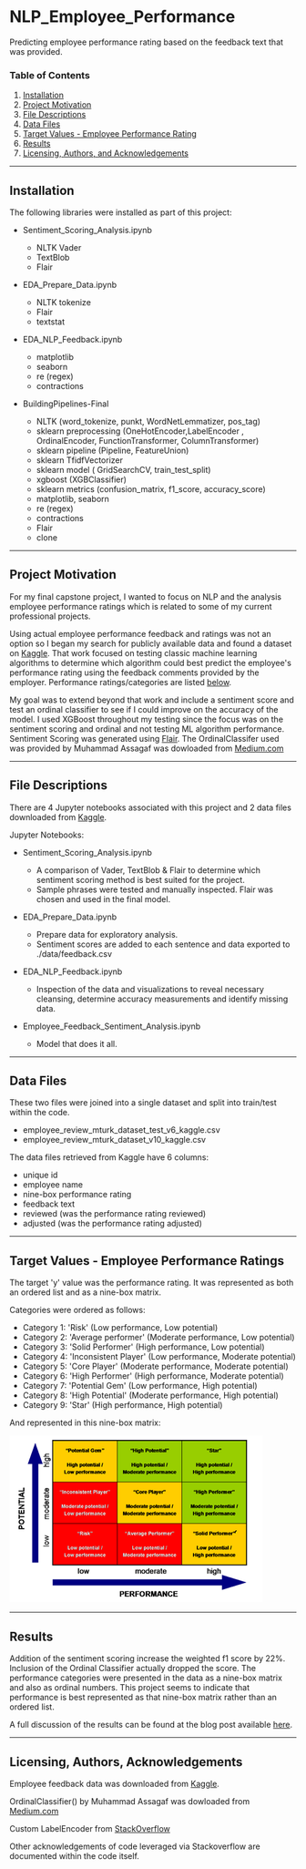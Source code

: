 # NLP_Employee_Performance
Predicting employee performance rating based on the feedback text that was provided.  

### Table of Contents

1. [Installation](#installation)
2. [Project Motivation](#motivation)
3. [File Descriptions](#files)
4. [Data Files](#data)
5. [Target Values - Employee Performance Rating](#categories)
6. [Results](#results)
7. [Licensing, Authors, and Acknowledgements](#licensing)

---

## Installation <a name="installation"></a>

The following libraries were installed as part of this project:
 - Sentiment_Scoring_Analysis.ipynb
   - NLTK Vader
   - TextBlob
   - Flair
 
- EDA_Prepare_Data.ipynb
  - NLTK tokenize 
  - Flair
  - textstat


- EDA_NLP_Feedback.ipynb
  -  matplotlib
  -  seaborn
  -  re (regex)
  -  contractions
  
  
  
- BuildingPipelines-Final
  -  NLTK (word_tokenize, punkt, WordNetLemmatizer, pos_tag)
  -  sklearn preprocessing (OneHotEncoder,LabelEncoder , OrdinalEncoder, FunctionTransformer, ColumnTransformer)
  -  sklearn pipeline (Pipeline, FeatureUnion)
  -  sklearn TfidfVectorizer
  -  sklearn model ( GridSearchCV, train_test_split)
  -  xgboost (XGBClassifier)
  -  sklearn metrics (confusion_matrix, f1_score, accuracy_score)
  -  matplotlib, seaborn
  -  re (regex)
  -  contractions
  -  Flair
  -  clone 

---
## Project Motivation<a name="motivation"></a>

For my final capstone project, I wanted to focus on NLP and the analysis employee performance ratings which is related to some of my current professional projects. 

Using actual employee performance feedback and ratings was not an option so I began my search for publicly available data and found a dataset on [Kaggle](https://www.kaggle.com/datasets/fiodarryzhykau/employee-review). That work focused on testing classic machine learning algorithms to determine which algorithm could best predict the employee's performance rating using the feedback comments provided by the employer.  Performance ratings/categories are listed [below](#categories).

My goal was to extend beyond that work and include a sentiment score and test an ordinal classifier to see if I could improve on the accuracy of the model. I used XGBoost throughout my testing since the focus was on the sentiment scoring and ordinal and not testing ML algorithm performance. Sentiment Scoring was generated using [Flair](https://www.analyticsvidhya.com/blog/2019/02/flair-nlp-library-python/). The OrdinalClassifer used was provided by Muhammad Assagaf was dowloaded from [Medium.com](https://medium.com/towards-data-science/simple-trick-to-train-an-ordinal-regression-with-any-classifier-6911183d2a3c)

---
## File Descriptions <a name="files"></a>

There are 4 Jupyter notebooks associated with this project and 2 data files downloaded from [Kaggle](https://www.kaggle.com/datasets/fiodarryzhykau/employee-review).  

Jupyter Notebooks:
- Sentiment_Scoring_Analysis.ipynb
  -  A comparison of Vader, TextBlob & Flair to determine which sentiment scoring method is best suited for the project. 
  -  Sample phrases were tested and manually inspected. Flair was chosen and used in the final model.
  
- EDA_Prepare_Data.ipynb
  - Prepare data for exploratory analysis. 
  - Sentiment scores are added to each sentence and data exported to ./data/feedback.csv
    
- EDA_NLP_Feedback.ipynb
  - Inspection of the data and visualizations to reveal necessary cleansing, determine accuracy measurements and identify missing data.

- Employee_Feedback_Sentiment_Analysis.ipynb
  - Model that does it all.  
---
## Data Files <a name="data"></a>
These two files were joined into a single dataset and split into train/test within the code. 
- employee_review_mturk_dataset_test_v6_kaggle.csv
- employee_review_mturk_dataset_v10_kaggle.csv

The data files retrieved from Kaggle have 6 columns:
 - unique id
 - employee name
 - nine-box performance rating
 - feedback text
 - reviewed (was the performance rating reviewed)
 - adjusted (was the performance rating adjusted)
 
 
---
## Target Values - Employee Performance Ratings <a name="categories"></a>

The target 'y' value was the performance rating. It was represented as both an ordered list and as a nine-box matrix. 

Categories were ordered as follows: 
- Category 1: 'Risk' (Low performance, Low potential)
- Category 2: 'Average performer' (Moderate performance, Low potential)
- Category 3: 'Solid Performer' (High performance, Low potential)
- Category 4: 'Inconsistent Player' (Low performance, Moderate potential)
- Category 5: 'Core Player' (Moderate performance, Moderate potential)
- Category 6: 'High Performer' (High performance, Moderate potential)
- Category 7: 'Potential Gem' (Low performance, High potential)
- Category 8: 'High Potential' (Moderate performance, High potential)
- Category 9: 'Star' (High performance, High potential)


And represented in this nine-box matrix:

![NineBoxMatrix](images/ninebox_matrix.png)




---
## Results<a name="results"></a>

Addition of the sentiment scoring increase the weighted f1 score by 22%. Inclusion of the Ordinal Classifier actually dropped the score. The performance categories were presented in the data as a nine-box matrix and also as ordinal numbers. This project seems to indicate that performance is best represented as that nine-box matrix rather than an ordered list. 

A full discussion of the results can be found at the blog post available [here](https://medium.com/@marcellatietjen/nlp-and-employee-performance-ratings-9d37956c388e).

---
## Licensing, Authors, Acknowledgements<a name="licensing"></a>

Employee feedback data was downloaded from [Kaggle](https://www.kaggle.com/datasets/fiodarryzhykau/employee-review).  

OrdinalClassifier() by Muhammad Assagaf was dowloaded from [Medium.com](https://medium.com/towards-data-science/simple-trick-to-train-an-ordinal-regression-with-any-classifier-6911183d2a3c)

Custom LabelEncoder from [StackOverflow](https://stackoverflow.com/questions/51308994/python-sklearn-determine-the-encoding-order-of-labelencoder)

Other acknowledgements of code leveraged via Stackoverflow are documented within the code itself. 


